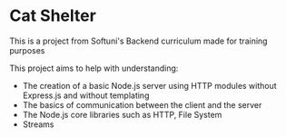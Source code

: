 # Cat Shelter

This is a project from Softuni's Backend curriculum made for training purposes

This project aims to help with understanding:

- The creation of a basic Node.js server using HTTP modules without Express.js and without templating
- The basics of communication between the client and the server
- The Node.js core libraries such as HTTP, File System
- Streams
